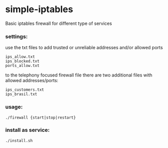 # simple-iptables
Basic iptables firewall for different type of services

### settings:

use the txt files to add trusted or unreliable addresses and/or allowed ports

    ips_allow.txt
    ips_blocked.txt
    ports_allow.txt

to the telephony focused firewall file there are two additional files with allowed addresses/ports:

    ips_customers.txt
    ips_brasil.txt

### usage:

	./firewall {start|stop|restart}

### install as service:

    ./install.sh
